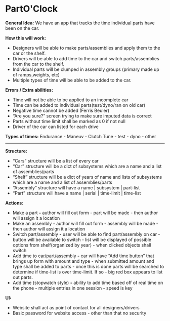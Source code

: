 # PartO'Clock
__General Idea:__
	We have an app that tracks the time individual parts have been on the car.

__How this will work:__
- Designers will be able to make parts/assemblies and apply them to the car or the shelf. 
- Drivers will be able to add time to the car and switch parts/assemblies from the car to the shelf.
- Individual parts will be clumped in assembly groups (primary made up of ramps,weights, etc)
- Multiple types of time will be able to be added to the car.

__Errors / Extra abilities:__
- Time will not be able to be applied to an incomplete car
- Time can be added to individual parts(test/dyno/ran on old car)
- Negative time cannot be added (Ferris Beuler)
- “Are you sure?” screen trying to make sure imputed data is correct
- Parts without time limit shall be marked as 0 if not null
- Driver of the car can listed for each drive


__Types of times:__
Endurance - Maneuv - Clutch Tune - test - dyno - other

--------------------------------------------------------------------------------------

__Structure:__
- “Cars” structure will be a list of every car
- “Car” structure will be a dict of subsystems which are a name and a list of assemblies/parts
- “Shelf” structure will be a dict of years of name and lists of subsystems which are a name and a list of assemblies/parts
- “Assembly” structure will have a name | subsystem | part-list
- “Part” structure will have a name | serial | time-limit | time-list

__Actions:__
- Make a part __-__ author will fill out form - part will be made - then author will assign it a location
- Make an assembly __-__ author will fill out form - assembly will be made - then author will assign it a location
- Switch part/assembly __-__ user will be able to find part/assembly on car - button will be available to switch - list will be displayed of possible options from shelf(organized by year) - when clicked objects shall switch
- Add time to car/part/assembly __-__ car will have “Add time button” that brings up form with amount and type - when submitted amount and type shall be added to parts - once this is done parts will be searched to determine if time-list is over time-limit. If so - big red box appears to list out parts.
- Add time (stopwatch style) __-__ ability to add time based off of real time on the phone - multiple entries in one session - speed is key

__UI:__
- Website shall act as point of contact for all designers/drivers
- Basic password for website access - other than that no security
